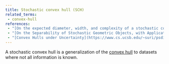 ```yaml
---
title: Stochastic convex hull (SCH)
related_terms:
 - convex-hull
references:
 - "[On the expected diameter, width, and complexity of a stochastic convex-hull](http://arxiv.org/abs/1704.07028)"
 - "[On the Separability of Stochastic Geometric Objects, with Applications](https://arxiv.org/abs/1603.07021)"
 - "[Convex Hulls under Uncertainty](https://www.cs.ucsb.edu/~suri/psdir/esa14.pdf)"
---
```

A stochastic convex hull is a generalization of the
[convex hull][1] to datasets where not all information is known.

[1]: /terms/convex-hull/
